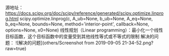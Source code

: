 源地址：https://docs.scipy.org/doc/scipy/reference/generated/scipy.optimize.linprog.html
scipy.optimize.linprog(c, A_ub=None, b_ub=None, A_eq=None, b_eq=None, bounds=None, method='interior-point', callback=None, options=None, x0=None)
线性规划（Linear programming）：最小化一个线性目标函数，这个目标函数中的变量受到其他线性等式或不等式的限制
解决的问题：
![解决的问题](others/Screenshot from 2019-09-05 21-34-52.png?raw=true)

